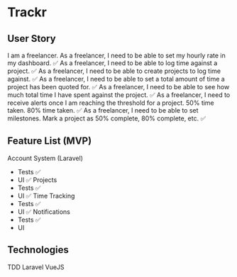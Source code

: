 # Trackr 

## User Story

I am a freelancer.
As a freelancer, I need to be able to set my hourly rate in my dashboard. ✅
As a freelancer, I need to be able to log time against a project. ✅
As a freelancer, I need to be able to create projects to log time against. ✅
As a freelancer, I need to be able to set a total amount of time a project has been quoted for. ✅
As a freelancer, I need to be able to see how much total time I have spent against the project. ✅
As a freelancer, I need to receive alerts once I am reaching the threshold for a project. 50% time taken. 80% time taken. ✅
As a freelancer, I need to be able to set milestones. Mark a project as 50% complete, 80% complete, etc. ✅

## Feature List (MVP)

Account System (Laravel)
- Tests ✅
- UI ✅
Projects
- Tests ✅
- UI ✅
Time Tracking 
- Tests ✅
- UI ✅
Notifications
- Tests ✅
- UI

## Technologies

TDD
Laravel
VueJS
<Insert Lovely Frontend Framework Here>
